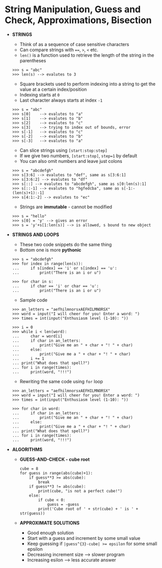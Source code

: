 # String Manipulation, Guess and Check, Approximations, Bisection

- **STRINGS**
	- Think of as a sequence of case sensitive characters
	- Can compare strings with `==`, `>`, `<` etc.
	- `len()` is a function used to retrieve the length of the string in the parentheses
	
	```
	>>> s = "abc"
	>>> len(s) --> evalutes to 3
	```
	
	- Square brackets used to perform indexing into a string to get the value at a certain index/position
	- Indexing starts at `0`
	- Last character always starts at index `-1`
	
	```
	>>> s = "abc"
	>>> s[0]	--> evalutes to "a"
	>>> s[1]	--> evalutes to "b"
	>>> s[2]	--> evalutes to "c"
	>>> s[3]	--> trying to index out of bounds, error
	>>> s[-1]	--> evalutes to "c"
	>>> s[-2]	--> evalutes to "b"
	>>> s[-3]	--> evalutes to "a"
	```
	
	- Can slice strings using `[start:stop:step]`
	- If we give two numbers, `[start:stop]`, `step=1` by default
	- You can also omit numbers and leave just colons
	
	```
	>>> s = "abcdefgh"
	>>> s[3:6] --> evalutes to "def", same as s[3:6:1]
	>>> s[3:6:2] --> evalutes to "df"
	>>> s[::] --> evalutes to "abcdefgh", same as s[0:len(s):1]
	>>> s[::-1] --> evalutes to "hgfedcba", same as s[-1:-(len(s)+1):-1]
	>>> s[4:1:-2] --> evalutes to "ec"
	```
	
	- Strings are **immutable** - cannot be modified
	
	```
	>>> s = "hello"
	>>> s[0] = 'y' --> gives an error
	>>> s = 'y'+s[1:len(s)] --> is allowed, s bound to new object
	```
	
- **STRINGS AND LOOPS**
	- These two code snippets do the same thing
	- Bottom one is more **pythonic**
	
	```
	>>> s = "abcdefgh"
	>>> for index in range(len(s)):
	... 	if s[index] == 'i' or s[index] == 'u':
	... 		print("There is an i or u")
	
	>>> for char in s:
	... 	if char == 'i' or char == 'u':
	... 		print("There is an i or u")
	```
	
	- Sample code
	
	```
	>>> an_letters = "aefhilmnorsxAEFHILMNORSX"
	>>> word = input("I will cheer for you! Enter a word: ")
	>>> times = int(input("Enthusiasm level (1-10): "))
	
	>>> i = 0
	>>> while i < len(word):
	... 	char = word[i]
	... 	if char in an_letters:
	... 		print("Give me an " + char + "! " + char)
	... 	else:
	... 		print("Give me a " + char + "! " + char)
	... 	i += 1
	... print("What does that spell?")
	... for i in range(times):
	... 	print(word, "!!!")
	```
	
	- Rewriting the same code using `for` loop
	
	```
	>>> an_letters = "aefhilmnorsxAEFHILMNORSX"
	>>> word = input("I will cheer for you! Enter a word: ")
	>>> times = int(input("Enthusiasm level (1-10): "))
	
	>>> for char in word:
	... 	if char in an_letters:
	... 		print("Give me an " + char + "! " + char)
	... 	else:
	... 		print("Give me a " + char + "! " + char)
	... print("What does that spell?")
	... for i in range(times):
	... 	print(word, "!!!")
	```
	
- **ALGORITHMS**
	- **GUESS-AND-CHECK - cube root**

		```
		cube = 8
		for guess in range(abs(cube)+1):
			if guess**3 >= abs(cube):
				break
			if guess**3 != abs(cube):
				print(cube, "is not a perfect cube!")
			else:
				if cube < 0:
					guess = -guess
				print('Cube root of ' + str(cube) + ' is ' + str(guess))
		```
	
	- **APPROXIMATE SOLUTIONS**
		- Good enough solution
		- Start with a guess and increment by some small value
		- Keep guessing if `|guess^{3}-cube| >= epsilon` for some small epsilon
		- Decreasing increment size --> slower program
		- Increasing esilon --> less accurate answer